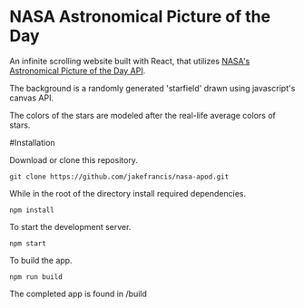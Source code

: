 # NASA Astronomical Picture of the Day

An infinite scrolling website built with React, that utilizes [NASA's Astronomical Picture of the Day API](https://api.nasa.gov/).

The background is a randomly generated 'starfield' drawn using javascript's canvas API. 

The colors of the stars are modeled after the real-life average colors of stars.


#Installation

Download or clone this repository.

```
git clone https://github.com/jakefrancis/nasa-apod.git
```

While in the root of the directory install required dependencies.

```
npm install
```

To start the development server.

```
npm start
```

To build the app.

```
npm run build
```

The completed app is found in /build

